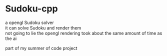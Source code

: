 # Sudoku-cpp
a opengl Sudoku solver<br>
it can solve Sudoku and render them<br>
not going to lie the opengl rendering took about the same amount of time as the ai<br>

part of my summer of code project
